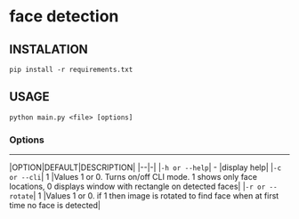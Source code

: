 # face detection

## INSTALATION
`pip install -r requirements.txt`

## USAGE
`python main.py <file> [options]`

### Options
---------------------------------

|OPTION|DEFAULT|DESCRIPTION|
|--|-|
|`-h or --help`| - |display help|
|`-c or --cli`| 1 |Values 1 or 0. Turns on/off CLI mode. 1 shows only face locations, 0 displays window with rectangle on detected faces|
|`-r or --rotate`| 1 |Values 1 or 0. if 1 then image is rotated to find face when at first time no face is detected|
